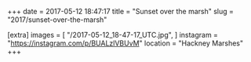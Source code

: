 +++
date = 2017-05-12 18:47:17
title = "Sunset over the marsh"
slug = "2017/sunset-over-the-marsh"

[extra]
images = [
    "/2017-05-12_18-47-17_UTC.jpg",
]
instagram = "https://instagram.com/p/BUALzlVBUvM"
location = "Hackney Marshes"
+++

